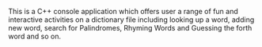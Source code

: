 This is a C++ console application which offers user a range of fun and interactive activities on a dictionary file including looking up a word, adding new word, search for Palindromes, Rhyming Words and Guessing the forth word and so on.
